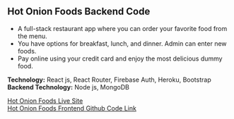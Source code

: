## Hot Onion Foods Backend Code

* A full-stack restaurant app where you can order your favorite food from the menu.
* You have options for breakfast, lunch, and dinner. Admin can enter new foods.
* Pay online using your credit card and enjoy the most delicious dummy food.

__Technology:__ React js, React Router, Firebase Auth, Heroku, Bootstrap          
__Backend Technology:__ Node js, MongoDB

[Hot Onion Foods Live Site](https://hot-onion-foods.web.app/ "Hot Onion Foods Live Site Link.")     
[Hot Onion Foods Frontend Github Code Link](https://github.com/Maruf51/Hot-Onion-Foods "Hot Onion Foods Frontend Code Github Link.")
